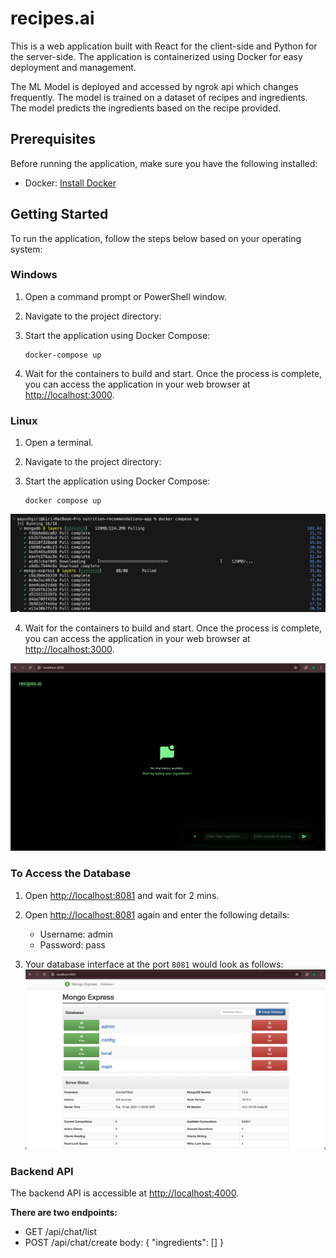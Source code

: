 # recipes.ai

This is a web application built with React for the client-side and Python for the server-side. The application is containerized using Docker for easy deployment and management.

The ML Model is deployed and accessed by ngrok api which changes frequently. The model is trained on a dataset of recipes and ingredients. The model predicts the ingredients based on the recipe provided.

## Prerequisites

Before running the application, make sure you have the following installed:

- Docker: [Install Docker](https://docs.docker.com/get-docker/)

## Getting Started

To run the application, follow the steps below based on your operating system:

### Windows

1. Open a command prompt or PowerShell window.

2. Navigate to the project directory:

3. Start the application using Docker Compose:

   ```
   docker-compose up
   ```

4. Wait for the containers to build and start. Once the process is complete, you can access the application in your web browser at [http://localhost:3000](http://localhost:3000).

### Linux

1. Open a terminal.

2. Navigate to the project directory:

3. Start the application using Docker Compose:

   ```
   docker compose up
   ```
![alt text](./images/docker-compose-up.png)

4. Wait for the containers to build and start. Once the process is complete, you can access the application in your web browser at [http://localhost:3000](http://localhost:3000).

![alt text](./images/application-interface.png)

### To Access the Database

1. Open [http://localhost:8081](http://localhost:8081) and wait for 2 mins.

2. Open [http://localhost:8081](http://localhost:8081) again and enter the following details:
   - Username: admin
   - Password: pass
3. Your database interface at the port `8081` would look as follows:
![alt text](./images/database-interface.png)

### Backend API

The backend API is accessible at [http://localhost:4000](http://localhost:4000).

**There are two endpoints:**

- GET /api/chat/list
- POST /api/chat/create
  body: { "ingredients": [] }
